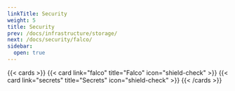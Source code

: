```yaml
---
linkTitle: Security
weight: 5
title: Security
prev: /docs/infrastructure/storage/
next: /docs/security/falco/
sidebar:
  open: true
---
```


{{< cards >}} {{< card link="falco" title="Falco" icon="shield-check" >}} {{< card link="secrets" title="Secrets" icon="shield-check" >}} {{< /cards >}}
